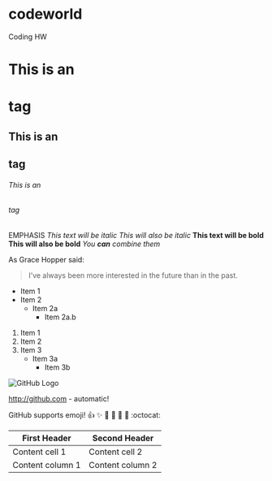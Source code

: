 # codeworld
Coding HW

# This is an <h1> tag
## This is an <h2> tag
###### This is an <h6> tag


EMPHASIS
*This text will be italic*
_This will also be italic_
**This text will be bold**
__This will also be bold__
*You **can** combine them*



As Grace Hopper said:
> I’ve always been more interested
> in the future than in the past.



* Item 1
* Item 2
  * Item 2a
    * Item 2a.b
    
    
    
1. Item 1
2. Item 2
3. Item 3
   * Item 3a
       * Item 3b    
       
       
![GitHub Logo](https://www.google.com/images/hpp/shield_privacy_checkup_green_2x_web_96dp.png)

http://github.com - automatic!



GitHub supports emoji!
:+1: :sparkles: :camel: :tada:
:rocket: :metal: :octocat: 



First Header | Second Header
------------ | -------------
Content cell 1 | Content cell 2
Content column 1 | Content column 2
